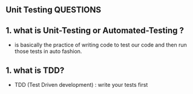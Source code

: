 ## **Unit Testing QUESTIONS**
## 1. what is Unit-Testing or Automated-Testing ?
- is basically the practice of writing code to test our code and then run those tests in auto fashion.
## 1. what is TDD?
- TDD (Test Driven development) : write your tests first 